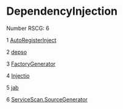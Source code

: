 <h1>DependencyInjection</h1>

Number RSCG: 6

   1 [AutoRegisterInject](/docs/AutoRegisterInject)

   2 [depso](/docs/depso)

   3 [FactoryGenerator](/docs/FactoryGenerator)

   4 [Injectio](/docs/Injectio)

   5 [jab](/docs/jab)

   6 [ServiceScan.SourceGenerator](/docs/ServiceScan.SourceGenerator)
    